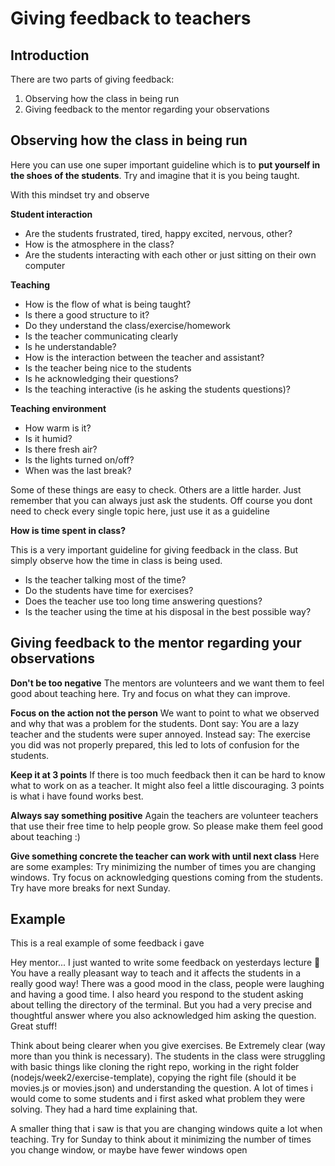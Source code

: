 # Giving feedback to teachers

## Introduction


There are two parts of giving feedback:
1. Observing how the class in being run
2. Giving feedback to the mentor regarding your observations

## Observing how the class in being run

Here you can use one super important guideline which is to **put yourself in the shoes of the students**. Try and imagine that it is you being taught. 

With this mindset try and observe


**Student interaction**
- Are the students frustrated, tired, happy excited, nervous, other?
- How is the atmosphere in the class? 
- Are the students interacting with each other or just sitting on their own computer

**Teaching**
- How is the flow of what is being taught? 
- Is there a good structure to it?
- Do they understand the class/exercise/homework
- Is the teacher communicating clearly
- Is he understandable?
- How is the interaction between the teacher and assistant?
- Is the teacher being nice to the students
- Is he acknowledging their questions? 
- Is the teaching interactive (is he asking the students questions)?

**Teaching environment**
- How warm is it? 
- Is it humid?
- Is there fresh air?
- Is the lights turned on/off?
- When was the last break?

Some of these things are easy to check. Others are a little harder. Just remember that you can always just ask the students. Off course you dont need to check every single topic here, just use it as a guideline

**How is time spent in class?**

This is a very important guideline for giving feedback in the class. But simply observe how the time in class is being used. 

- Is the teacher talking most of the time?
- Do the students have time for exercises?
- Does the teacher use too long time answering questions?
- Is the teacher using the time at his disposal in the best possible way?

## Giving feedback to the mentor regarding your observations

**Don't be too negative**
The mentors are volunteers and we want them to feel good about teaching here. Try and focus on what they can improve.

**Focus on the action not the person**
We want to point to what we observed and why that was a problem for the students. Dont say: You are a lazy teacher and the students were super annoyed. Instead say: The exercise you did was not properly prepared, this led to lots of confusion for the students. 

**Keep it at 3 points**
If there is too much feedback then it can be hard to know what to work on as a teacher. It might also feel a little discouraging. 3 points is what i have found works best.

**Always say something positive**
Again the teachers are volunteer teachers that use their free time to help people grow. So please make them feel good about teaching :) 

**Give something concrete the teacher can work with until next class**
Here are some examples: Try minimizing the number of times you are changing windows. Try focus on acknowledging questions coming from the students. Try have more breaks for next Sunday.

## Example

This is a real example of some feedback i gave

Hey mentor...
I just wanted to write some feedback on yesterdays lecture :slightly_smiling_face:
You have a really pleasant way to teach and it affects the students in a really good way! There was a good mood in the class, people were laughing and having a good time.
I also heard you respond to the student asking about telling the directory of the terminal. But you had a very precise and thoughtful answer where you also acknowledged him asking the question. Great stuff!

Think about being clearer when you give exercises. Be Extremely clear (way more than you think is necessary). The students in the class were struggling with basic things like cloning the right repo, working in the right folder (nodejs/week2/exercise-template), copying the right file (should it be movies.js or movies.json) and understanding the question. A lot of times i would come to some students and i first asked what problem they were solving. They had a hard time explaining that.

A smaller thing that i saw is that you are changing windows quite a lot when teaching. Try for Sunday to think about it minimizing the number of times you change window, or maybe have fewer windows open
